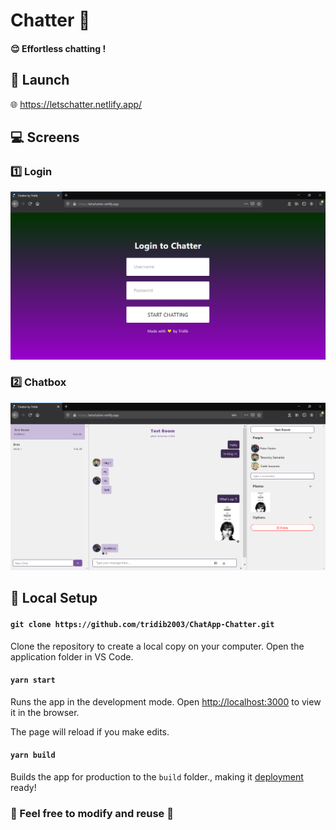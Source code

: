 # Chatter 💬

#### 😌 Effortless chatting ! 


## 🚀 Launch

:globe_with_meridians: https://letschatter.netlify.app/


## 💻 Screens


### :one: Login

![LoginScreen](https://github.com/tridib2003/ChatApp-Chatter/blob/main/Screens/Login.PNG?raw=true)


### :two: Chatbox

![HomeScreen](https://github.com/tridib2003/ChatApp-Chatter/blob/main/Screens/Home.PNG?raw=true)


## 🔧 Local Setup

#### `git clone https://github.com/tridib2003/ChatApp-Chatter.git`

Clone the repository to create a local copy on your computer.
Open the application folder in VS Code.

#### `yarn start`

Runs the app in the development mode.
Open [http://localhost:3000](http://localhost:3000) to view it in the browser.

The page will reload if you make edits.

#### `yarn build`

Builds the app for production to the `build` folder., making it [deployment](https://facebook.github.io/create-react-app/docs/deployment) ready!


### :handshake: Feel free to modify and reuse :star2:
